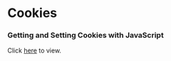 # Cookies

### Getting and Setting Cookies with JavaScript

Click [here](https://josephadoga.github.io/cookies/) to view.